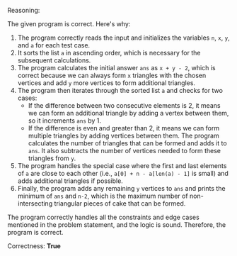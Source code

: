 Reasoning:

The given program is correct. Here's why:

1. The program correctly reads the input and initializes the variables `n`, `x`, `y`, and `a` for each test case.
2. It sorts the list `a` in ascending order, which is necessary for the subsequent calculations.
3. The program calculates the initial answer `ans` as `x + y - 2`, which is correct because we can always form `x` triangles with the chosen vertices and add `y` more vertices to form additional triangles.
4. The program then iterates through the sorted list `a` and checks for two cases:
	* If the difference between two consecutive elements is 2, it means we can form an additional triangle by adding a vertex between them, so it increments `ans` by 1.
	* If the difference is even and greater than 2, it means we can form multiple triangles by adding vertices between them. The program calculates the number of triangles that can be formed and adds it to `ans`. It also subtracts the number of vertices needed to form these triangles from `y`.
5. The program handles the special case where the first and last elements of `a` are close to each other (i.e., `a[0] + n - a[len(a) - 1]` is small) and adds additional triangles if possible.
6. Finally, the program adds any remaining `y` vertices to `ans` and prints the minimum of `ans` and `n-2`, which is the maximum number of non-intersecting triangular pieces of cake that can be formed.

The program correctly handles all the constraints and edge cases mentioned in the problem statement, and the logic is sound. Therefore, the program is correct.

Correctness: **True**
